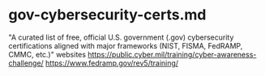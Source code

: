 # gov-cybersecurity-certs.md
"A curated list of free, official U.S. government (.gov) cybersecurity certifications aligned with major frameworks (NIST, FISMA, FedRAMP, CMMC, etc.)"
websites   https://public.cyber.mil/training/cyber-awareness-challenge/ 
https://www.fedramp.gov/rev5/training/
